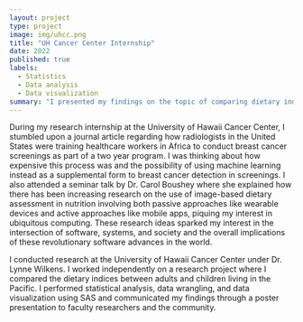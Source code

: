 ```yaml
---
layout: project
type: project
image: img/uhcc.png
title: "UH Cancer Center Internship"
date: 2022
published: true
labels:
  - Statistics
  - Data analysis
  - Data visualization
summary: "I presented my findings on the topic of comparing dietary indicies among adults and children in the Pacific"
---
```


During my research internship at the University of Hawaii Cancer Center, I stumbled upon a journal article regarding how radiologists in the United States were training healthcare workers in Africa to conduct breast cancer screenings as part of a two year program. I was thinking about how expensive this process was and the possibility of using machine learning instead as a supplemental form to breast cancer detection in screenings. I also attended a seminar talk by Dr. Carol Boushey where she explained how there has been increasing research on the use of image-based dietary assessment in nutrition involving both passive approaches like wearable devices and active approaches like mobile apps, piquing my interest in ubiquitous computing. These research ideas sparked my interest in the intersection of software, systems, and society and the overall implications of these revolutionary software advances in the world.

I conducted research at the University of Hawaii Cancer Center under Dr. Lynne Wilkens. I worked independently on a research project where I compared the dietary indices between adults and children living in the Pacific. I performed statistical analysis, data wrangling, and data visualization using SAS and communicated my findings through a poster presentation to faculty researchers and the community. 
